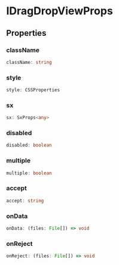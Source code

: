 # IDragDropViewProps

## Properties

### className

```ts
className: string
```

### style

```ts
style: CSSProperties
```

### sx

```ts
sx: SxProps<any>
```

### disabled

```ts
disabled: boolean
```

### multiple

```ts
multiple: boolean
```

### accept

```ts
accept: string
```

### onData

```ts
onData: (files: File[]) => void
```

### onReject

```ts
onReject: (files: File[]) => void
```
